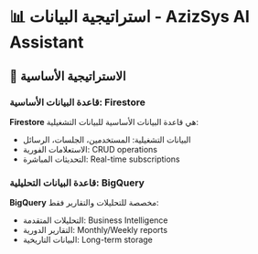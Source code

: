 # 📊 استراتيجية البيانات - AzizSys AI Assistant

## 🎯 الاستراتيجية الأساسية

### قاعدة البيانات الأساسية: Firestore
**Firestore** هي قاعدة البيانات الأساسية للبيانات التشغيلية:
- البيانات التشغيلية: المستخدمين، الجلسات، الرسائل
- الاستعلامات الفورية: CRUD operations
- التحديثات المباشرة: Real-time subscriptions

### قاعدة البيانات التحليلية: BigQuery
**BigQuery** مخصصة للتحليلات والتقارير فقط:
- التحليلات المتقدمة: Business Intelligence
- التقارير الدورية: Monthly/Weekly reports
- البيانات التاريخية: Long-term storage
